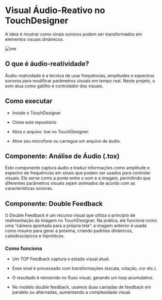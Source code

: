 # Visual Áudio-Reativo no TouchDesigner

A ideia é mostrar como sinais sonoros podem ser transformados em elementos visuais dinâmicos.

![me](https://github.com/marlonigor/touchdesigner-audio-reactive/blob/main/audiovisualsgif.gif)

## O que é áudio-reatividade?

Áudio-reatividade é a técnica de usar frequências, amplitudes e espectros sonoros para modificar parâmetros visuais em tempo real.
Neste projeto, o som atua como gatilho e controlador dos visuais.

## Como executar

* Instale o TouchDesigner

* Clone este repositório

* Abra o arquivo .toe no TouchDesigner.

* Ative seu microfone ou carregue um arquivo de áudio.

## Componente: Análise de Áudio (.tox)

Este componente captura áudio e traduz informações como amplitude e espectro de frequências em sinais que podem ser usados para controlar visuais.
Ele serve como a ponte entre o som e a imagem, permitindo que diferentes parâmetros visuais sejam animados de acordo com as características sonoras.

## Componente: Double Feedback

O Double Feedback é um recurso visual que utiliza o princípio de realimentação da imagem no TouchDesigner.
Na prática, ele funciona como uma “câmera apontada para a própria tela”: a imagem anterior é usada como insumo para gerar a próxima, criando padrões dinâmicos, caleidoscópicos e hipnóticos.

### Como funciona

* Um TOP Feedback captura o estado visual atual.

* Esse sinal é processado com transformações (escala, rotação, cor etc.).

* O resultado é reinserido no fluxo visual, gerando um loop acumulativo.

* No modelo double feedback, usamos duas camadas de feedback em paralelo ou alternadas, aumentando a complexidade visual.
